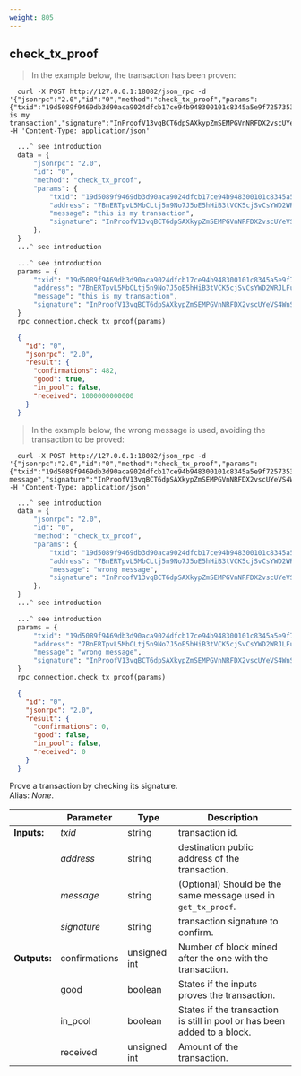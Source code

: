 ```yaml
---
weight: 805
---
```


## **check_tx_proof**

> In the example below, the transaction has been proven:

```shell
  curl -X POST http://127.0.0.1:18082/json_rpc -d '{"jsonrpc":"2.0","id":"0","method":"check_tx_proof","params":{"txid":"19d5089f9469db3d90aca9024dfcb17ce94b948300101c8345a5e9f7257353be","address":"7BnERTpvL5MbCLtj5n9No7J5oE5hHiB3tVCK5cjSvCsYWD2WRJLFuWeKTLiXo5QJqt2ZwUaLy2Vh1Ad51K7FNgqcHgjW85o","message":"this is my transaction","signature":"InProofV13vqBCT6dpSAXkypZmSEMPGVnNRFDX2vscUYeVS4WnSVnV5BwLs31T9q6Etfj9Wts6tAxSAS4gkMeSYzzLS7Gt4vvCSQRh9niGJMUDJsB5hTzb2XJiCkUzWkkcjLFBBRVD5QZ"}}' -H 'Content-Type: application/json'
```
```python
  ...^ see introduction
  data = {
      "jsonrpc": "2.0",
      "id": "0",
      "method": "check_tx_proof",
      "params": {
          "txid": "19d5089f9469db3d90aca9024dfcb17ce94b948300101c8345a5e9f7257353be",
          "address": "7BnERTpvL5MbCLtj5n9No7J5oE5hHiB3tVCK5cjSvCsYWD2WRJLFuWeKTLiXo5QJqt2ZwUaLy2Vh1Ad51K7FNgqcHgjW85o",
          "message": "this is my transaction",
          "signature": "InProofV13vqBCT6dpSAXkypZmSEMPGVnNRFDX2vscUYeVS4WnSVnV5BwLs31T9q6Etfj9Wts6tAxSAS4gkMeSYzzLS7Gt4vvCSQRh9niGJMUDJsB5hTzb2XJiCkUzWkkcjLFBBRVD5QZ",
      },
  }
  ...^ see introduction
```
```py
  ...^ see introduction
  params = {
      "txid": "19d5089f9469db3d90aca9024dfcb17ce94b948300101c8345a5e9f7257353be",
      "address": "7BnERTpvL5MbCLtj5n9No7J5oE5hHiB3tVCK5cjSvCsYWD2WRJLFuWeKTLiXo5QJqt2ZwUaLy2Vh1Ad51K7FNgqcHgjW85o",
      "message": "this is my transaction",
      "signature": "InProofV13vqBCT6dpSAXkypZmSEMPGVnNRFDX2vscUYeVS4WnSVnV5BwLs31T9q6Etfj9Wts6tAxSAS4gkMeSYzzLS7Gt4vvCSQRh9niGJMUDJsB5hTzb2XJiCkUzWkkcjLFBBRVD5QZ",
  }
  rpc_connection.check_tx_proof(params)
```
```json
  {
    "id": "0",
    "jsonrpc": "2.0",
    "result": {
      "confirmations": 482,
      "good": true,
      "in_pool": false,
      "received": 1000000000000
    }
  }
```

> In the example below, the wrong message is used, avoiding the transaction to be proved:

```shell
  curl -X POST http://127.0.0.1:18082/json_rpc -d '{"jsonrpc":"2.0","id":"0","method":"check_tx_proof","params":{"txid":"19d5089f9469db3d90aca9024dfcb17ce94b948300101c8345a5e9f7257353be","address":"7BnERTpvL5MbCLtj5n9No7J5oE5hHiB3tVCK5cjSvCsYWD2WRJLFuWeKTLiXo5QJqt2ZwUaLy2Vh1Ad51K7FNgqcHgjW85o","message":"wrong message","signature":"InProofV13vqBCT6dpSAXkypZmSEMPGVnNRFDX2vscUYeVS4WnSVnV5BwLs31T9q6Etfj9Wts6tAxSAS4gkMeSYzzLS7Gt4vvCSQRh9niGJMUDJsB5hTzb2XJiCkUzWkkcjLFBBRVD5QZ"}}' -H 'Content-Type: application/json'
```
```python
  ...^ see introduction
  data = {
      "jsonrpc": "2.0",
      "id": "0",
      "method": "check_tx_proof",
      "params": {
          "txid": "19d5089f9469db3d90aca9024dfcb17ce94b948300101c8345a5e9f7257353be",
          "address": "7BnERTpvL5MbCLtj5n9No7J5oE5hHiB3tVCK5cjSvCsYWD2WRJLFuWeKTLiXo5QJqt2ZwUaLy2Vh1Ad51K7FNgqcHgjW85o",
          "message": "wrong message",
          "signature": "InProofV13vqBCT6dpSAXkypZmSEMPGVnNRFDX2vscUYeVS4WnSVnV5BwLs31T9q6Etfj9Wts6tAxSAS4gkMeSYzzLS7Gt4vvCSQRh9niGJMUDJsB5hTzb2XJiCkUzWkkcjLFBBRVD5QZ",
      },
  }
  ...^ see introduction
```
```py
  ...^ see introduction
  params = {
      "txid": "19d5089f9469db3d90aca9024dfcb17ce94b948300101c8345a5e9f7257353be",
      "address": "7BnERTpvL5MbCLtj5n9No7J5oE5hHiB3tVCK5cjSvCsYWD2WRJLFuWeKTLiXo5QJqt2ZwUaLy2Vh1Ad51K7FNgqcHgjW85o",
      "message": "wrong message",
      "signature": "InProofV13vqBCT6dpSAXkypZmSEMPGVnNRFDX2vscUYeVS4WnSVnV5BwLs31T9q6Etfj9Wts6tAxSAS4gkMeSYzzLS7Gt4vvCSQRh9niGJMUDJsB5hTzb2XJiCkUzWkkcjLFBBRVD5QZ",
  }
  rpc_connection.check_tx_proof(params)
```
```json
  {
    "id": "0",
    "jsonrpc": "2.0",
    "result": {
      "confirmations": 0,
      "good": false,
      "in_pool": false,
      "received": 0
    }
  }
```
Prove a transaction by checking its signature.  
Alias: *None*.  

|             | Parameter     | Type         | Description
| ---         | ---           | ---          | ---
|**Inputs:**  | *txid*        | string       | transaction id.
|             | *address*     | string       | destination public address of the transaction.
|             | *message*     | string       | (Optional) Should be the same message used in `get_tx_proof`.
|             | *signature*   | string       | transaction signature to confirm.
|**Outputs:** | confirmations | unsigned int | Number of block mined after the one with the transaction.
|             | good          | boolean      | States if the inputs proves the transaction.
|             | in_pool       | boolean      | States if the transaction is still in pool or has been added to a block.
|             | received      | unsigned int | Amount of the transaction.